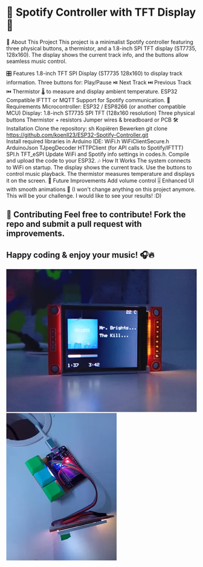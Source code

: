 # 🎵 Spotify Controller with TFT Display 🎵

🚀 About This Project
This project is a minimalist Spotify controller featuring three physical buttons, a thermistor, and a 1.8-inch SPI TFT display (ST7735, 128x160). The display shows the current track info, and the buttons allow seamless music control.

🎛️ Features
1.8-inch TFT SPI Display (ST7735 128x160) to display track information.
Three buttons for:
Play/Pause ⏯️
Next Track ⏭️
Previous Track ⏮️
Thermistor 🌡️ to measure and display ambient temperature.
ESP32 Compatible
IFTTT or MQTT Support for Spotify communication.
🔧 Requirements
Microcontroller: ESP32 / ESP8266 (or another compatible MCU)
Display: 1.8-inch ST7735 SPI TFT (128x160 resolution)
Three physical buttons
Thermistor + resistors
Jumper wires & breadboard or PCB
🛠️ Installation
Clone the repository:
sh
Kopiëren
Bewerken
git clone https://github.com/koenll23/ESP32-Spotify-Controller.git  
Install required libraries in Arduino IDE:
WiFi.h
WiFiClientSecure.h
ArduinoJson
TJpegDecoder
HTTPClient (for API calls to Spotify/IFTTT)
SPI.h
TFT_eSPI
Update WiFi and Spotify info settings in codes.h.
Compile and upload the code to your ESP32.
🎶 How It Works
The system connects to WiFi on startup.
The display shows the current track.
Use the buttons to control music playback.
The thermistor measures temperature and displays it on the screen.
🔮 Future Improvements
Add volume control 🎚️
Enhanced UI with smooth animations 🎨
(I won't change anything on this project anymore. This will be your challenge. I would like to see your results! :D)

🤝 Contributing
Feel free to contribute! Fork the repo and submit a pull request with improvements.
---
Happy coding & enjoy your music! 🎧🔥
---

![User Interface Display](user-interface-display.jpg)
![Hardware Setup](hardware-setup.jpg)
